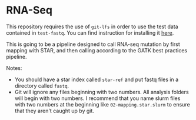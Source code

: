 # RNA-Seq

This repository requires the use of `git-lfs` in order to use the test data contained in `test-fastq`. You can find instruction for installing it [here](https://git-lfs.github.com/).

This is going to be a pipeline designed to call RNA-seq mutation by first mapping with STAR, and then calling according to the GATK best practices pipeline.

Notes:
* You should have a star index called `star-ref` and put fastq files in a directory called `fastq`.
* Git will ignore any files beginning with two numbers. All analysis folders will begin with two numbers. I recommend that you name slurm files with two numbers at the beginning like `02-mapping.star.slurm` to ensure that they aren't caught up by git.
